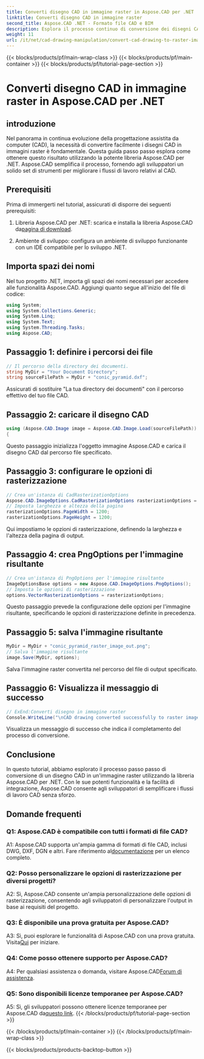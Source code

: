 ```yaml
---
title: Converti disegno CAD in immagine raster in Aspose.CAD per .NET
linktitle: Converti disegno CAD in immagine raster
second_title: Aspose.CAD .NET - Formato file CAD e BIM
description: Esplora il processo continuo di conversione dei disegni CAD in immagini raster in .NET con Aspose.CAD. Sblocca flussi di lavoro efficienti e migliora i tuoi progetti CAD senza sforzo.
weight: 11
url: /it/net/cad-drawing-manipulation/convert-cad-drawing-to-raster-image/
---
```


{{< blocks/products/pf/main-wrap-class >}}
{{< blocks/products/pf/main-container >}}
{{< blocks/products/pf/tutorial-page-section >}}

# Converti disegno CAD in immagine raster in Aspose.CAD per .NET

## introduzione

Nel panorama in continua evoluzione della progettazione assistita da computer (CAD), la necessità di convertire facilmente i disegni CAD in immagini raster è fondamentale. Questa guida passo passo esplora come ottenere questo risultato utilizzando la potente libreria Aspose.CAD per .NET. Aspose.CAD semplifica il processo, fornendo agli sviluppatori un solido set di strumenti per migliorare i flussi di lavoro relativi al CAD.

## Prerequisiti

Prima di immergerti nel tutorial, assicurati di disporre dei seguenti prerequisiti:

1.  Libreria Aspose.CAD per .NET: scarica e installa la libreria Aspose.CAD da[pagina di download](https://releases.aspose.com/cad/net/).

2. Ambiente di sviluppo: configura un ambiente di sviluppo funzionante con un IDE compatibile per lo sviluppo .NET.

## Importa spazi dei nomi

Nel tuo progetto .NET, importa gli spazi dei nomi necessari per accedere alle funzionalità Aspose.CAD. Aggiungi quanto segue all'inizio del file di codice:

```csharp
using System;
using System.Collections.Generic;
using System.Linq;
using System.Text;
using System.Threading.Tasks;
using Aspose.CAD;
```

## Passaggio 1: definire i percorsi dei file

```csharp
// Il percorso della directory dei documenti.
string MyDir = "Your Document Directory";
string sourceFilePath = MyDir + "conic_pyramid.dxf";
```

Assicurati di sostituire "La tua directory dei documenti" con il percorso effettivo del tuo file CAD.

## Passaggio 2: caricare il disegno CAD

```csharp
using (Aspose.CAD.Image image = Aspose.CAD.Image.Load(sourceFilePath))
{
```

Questo passaggio inizializza l'oggetto immagine Aspose.CAD e carica il disegno CAD dal percorso file specificato.

## Passaggio 3: configurare le opzioni di rasterizzazione

```csharp
// Crea un'istanza di CadRasterizationOptions
Aspose.CAD.ImageOptions.CadRasterizationOptions rasterizationOptions = new Aspose.CAD.ImageOptions.CadRasterizationOptions();
// Imposta larghezza e altezza della pagina
rasterizationOptions.PageWidth = 1200;
rasterizationOptions.PageHeight = 1200;
```

Qui impostiamo le opzioni di rasterizzazione, definendo la larghezza e l'altezza della pagina di output.

## Passaggio 4: crea PngOptions per l'immagine risultante

```csharp
// Crea un'istanza di PngOptions per l'immagine risultante
ImageOptionsBase options = new Aspose.CAD.ImageOptions.PngOptions();
// Imposta le opzioni di rasterizzazione
options.VectorRasterizationOptions = rasterizationOptions;
```

Questo passaggio prevede la configurazione delle opzioni per l'immagine risultante, specificando le opzioni di rasterizzazione definite in precedenza.

## Passaggio 5: salva l'immagine risultante

```csharp
MyDir = MyDir + "conic_pyramid_raster_image_out.png";
// Salva l'immagine risultante
image.Save(MyDir, options);
```

Salva l'immagine raster convertita nel percorso del file di output specificato.

## Passaggio 6: Visualizza il messaggio di successo

```csharp
// ExEnd:Converti disegno in immagine raster
Console.WriteLine("\nCAD drawing converted successfully to raster image format.\nFile saved at " + MyDir);
```

Visualizza un messaggio di successo che indica il completamento del processo di conversione.

## Conclusione

In questo tutorial, abbiamo esplorato il processo passo passo di conversione di un disegno CAD in un'immagine raster utilizzando la libreria Aspose.CAD per .NET. Con le sue potenti funzionalità e la facilità di integrazione, Aspose.CAD consente agli sviluppatori di semplificare i flussi di lavoro CAD senza sforzo.

## Domande frequenti

### Q1: Aspose.CAD è compatibile con tutti i formati di file CAD?

A1: Aspose.CAD supporta un'ampia gamma di formati di file CAD, inclusi DWG, DXF, DGN e altri. Fare riferimento al[documentazione](https://reference.aspose.com/cad/net/) per un elenco completo.

### Q2: Posso personalizzare le opzioni di rasterizzazione per diversi progetti?

A2: Sì, Aspose.CAD consente un'ampia personalizzazione delle opzioni di rasterizzazione, consentendo agli sviluppatori di personalizzare l'output in base ai requisiti del progetto.

### Q3: È disponibile una prova gratuita per Aspose.CAD?

 A3: Sì, puoi esplorare le funzionalità di Aspose.CAD con una prova gratuita. Visita[Qui](https://releases.aspose.com/) per iniziare.

### Q4: Come posso ottenere supporto per Aspose.CAD?

 A4: Per qualsiasi assistenza o domanda, visitare Aspose.CAD[Forum di assistenza](https://forum.aspose.com/c/cad/19).

### Q5: Sono disponibili licenze temporanee per Aspose.CAD?
 
 A5: Sì, gli sviluppatori possono ottenere licenze temporanee per Aspose.CAD da[questo link](https://purchase.aspose.com/temporary-license/).
{{< /blocks/products/pf/tutorial-page-section >}}

{{< /blocks/products/pf/main-container >}}
{{< /blocks/products/pf/main-wrap-class >}}

{{< blocks/products/products-backtop-button >}}
